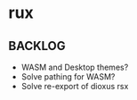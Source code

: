 # rux

## BACKLOG
* WASM and Desktop themes?
* Solve pathing for WASM?
* Solve re-export of dioxus rsx